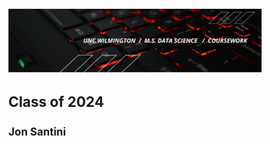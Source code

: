 ![Banner](https://raw.githubusercontent.com/jonsantini/uncwdatascience/main/md-banner.png "My banner")

# Class of 2024
## Jon Santini


